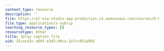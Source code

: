 ```yaml
---
content_type: resource
description: ''
file: https://ol-ocw-studio-app-production.s3.amazonaws.com/courses/8-01sc-classical-mechanics-fall-2016/25cac43ca09fe2d390ca2a7cc951a9b5_x5WavAj2M8A.srt
file_type: application/x-subrip
learning_resource_types: []
resourcetype: Other
title: 3play caption file
uid: 25cac43c-a09f-e2d3-90ca-2a7cc951a9b5
---
```


